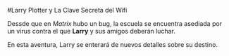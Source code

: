 #Larry Plotter y La Clave Secreta del Wifi

Dessde que en *Matrix* hubo un bug, la escuela se encuentra asediada por un virus
contra el que **Larry** y sus amigos deberán luchar.

En esta aventura, Larry se enterará de nuevos detalles sobre su destino.
